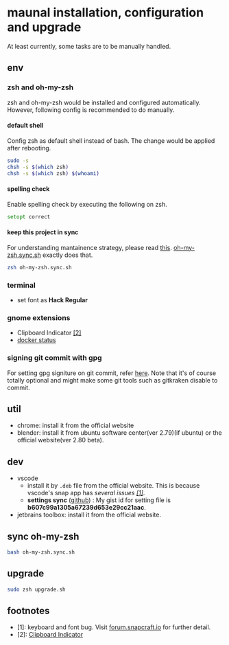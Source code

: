 # maunal installation, configuration and upgrade

At least currently, some tasks are to be manually handled.

## env

### zsh and oh-my-zsh

zsh and oh-my-zsh would be installed and configured automatically. However, following config is recommended to do manually.

#### default shell

Config zsh as default shell instead of bash. The change would be applied after rebooting.

```bash
sudo -s
chsh -s $(which zsh)
chsh -s $(which zsh) $(whoami)
```

#### spelling check

Enable spelling check by executing the following on zsh.

```zsh
setopt correct
```

#### keep this project in sync

For understanding mantainence strategy, please read [this](oh-my-zsh/README.md#maintenance-of-zsh-and-oh-my-zsh). [oh-my-zsh.sync.sh](oh-my-zsh.sync.sh) exactly does that.

```bash
zsh oh-my-zsh.sync.sh
```

### terminal

* set font as **Hack Regular**

### gnome extensions

* Clipboard Indicator [[2]](#2)
* [docker status](https://extensions.gnome.org/extension/1065/docker-status/)

### signing git commit with gpg

For setting gpg signiture on git commit, refer [here](https://gist.github.com/ankurk91/c4f0e23d76ef868b139f3c28bde057fc). Note that it's of course totally optional and might make some git tools such as gitkraken disable to commit.

## util

* chrome: install it from the official website
* blender: install it from ubuntu software center(ver 2.79)(if ubuntu) or the official website(ver 2.80 beta).

## dev

* vscode
  * install it by `.deb` file from the official website. This is because vscode's snap app has _several issues [[1]](#1)_.
  * **settings sync** ([github](https://github.com/shanalikhan/code-settings-sync)) : My gist id for setting file is **b607c99a1305a67239d653e29cc21aac**.
* jetbrains toolbox: install it from the official website.

## sync oh-my-zsh

```bash
bash oh-my-zsh.sync.sh
```

## upgrade

```bash
sudo zsh upgrade.sh
```

## footnotes

* <a name="1">[1]</a>: keyboard and font bug. Visit [forum.snapcraft.io](https://forum.snapcraft.io/t/keyboard-input-method-doesnt-work-properly-on-snap-application/9901) for further detail.
* <a name="2">[2]</a>: 
[Clipboard Indicator](https://extensions.gnome.org/extension/779/clipboard-indicator/)
